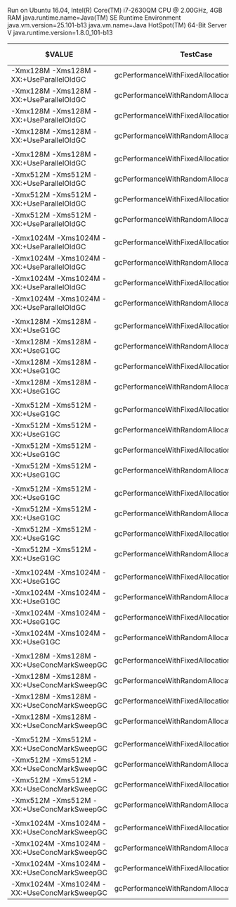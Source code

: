 Run on Ubuntu 16.04, Intel(R) Core(TM) i7-2630QM CPU @ 2.00GHz, 4GB RAM
java.runtime.name=Java(TM) SE Runtime Environment
java.vm.version=25.101-b13
java.vm.name=Java HotSpot(TM) 64-Bit Server V
java.runtime.version=1.8.0_101-b13


<argLine>$VALUE</argLine> | TestCase | Runtime.getRuntime().maxMemory() [MB] | min | max | average
 --------------------------|----------|---------------------------------------|-----|-----|--------
-Xmx128M -Xms128M -XX:+UseParallelOldGC|gcPerformanceWithFixedAllocation|129| 2 | 68 | 38.7 
-Xmx128M -Xms128M -XX:+UseParallelOldGC|gcPerformanceWithRandomAllocation|129| 0 | 35 | 19.08 |
-Xmx128M -Xms128M -XX:+UseParallelOldGC|gcPerformanceWithFixedAllocationMultithread|129| 0 | 216 | 97.46 
-Xmx128M -Xms128M -XX:+UseParallelOldGC|gcPerformanceWithRandomAllocationMultithread|129| 1 | 88 | 35.96 
 | | | | 
-Xmx128M -Xms128M -XX:+UseParallelOldGC|gcPerformanceWithFixedAllocation|514| 2 | 168 | 94.16 
-Xmx512M -Xms512M -XX:+UseParallelOldGC|gcPerformanceWithRandomAllocation|514| 0 | 29 | 15.94 
-Xmx512M -Xms512M -XX:+UseParallelOldGC|gcPerformanceWithFixedAllocationMultithread|514| 0 | 69 | 30.16 
-Xmx512M -Xms512M -XX:+UseParallelOldGC|gcPerformanceWithRandomAllocationMultithread|514| 0 | 71 | 40.74 
 | | | | 
-Xmx1024M -Xms1024M -XX:+UseParallelOldGC|gcPerformanceWithFixedAllocation|514| 7 | 380 | 169.36 
-Xmx1024M -Xms1024M -XX:+UseParallelOldGC|gcPerformanceWithRandomAllocation|514| 0 | 61 | 18.04 
-Xmx1024M -Xms1024M -XX:+UseParallelOldGC|gcPerformanceWithFixedAllocationMultithread|514| 0 | 102 | 61.34 
-Xmx1024M -Xms1024M -XX:+UseParallelOldGC|gcPerformanceWithRandomAllocationMultithread|514| 0 | 58 | 36.98 
 | | | | 
-Xmx128M -Xms128M -XX:+UseG1GC|gcPerformanceWithFixedAllocation|134| 3 | 175 | 86.02 
-Xmx128M -Xms128M -XX:+UseG1GC|gcPerformanceWithRandomAllocation|134|  0 | 47 | 20.32 
-Xmx128M -Xms128M -XX:+UseG1GC|gcPerformanceWithFixedAllocationMultithread|134| 0 | 66 | 36.52 
-Xmx128M -Xms128M -XX:+UseG1GC|gcPerformanceWithRandomAllocationMultithread|134| 0 | 27 | 15.7 
 | | | | 
-Xmx512M -Xms512M -XX:+UseG1GC|gcPerformanceWithFixedAllocation|536| 12 | 2861 | 536.52 
-Xmx512M -Xms512M -XX:+UseG1GC|gcPerformanceWithRandomAllocation|536| 0 | 29 | 14.94 
-Xmx512M -Xms512M -XX:+UseG1GC|gcPerformanceWithFixedAllocationMultithread|536|  0 | 149 | 41.9 
-Xmx512M -Xms512M -XX:+UseG1GC|gcPerformanceWithRandomAllocationMultithread|536| 0 | 240 | 148.94 
 | | | | 
-Xmx512M -Xms512M -XX:+UseG1GC|gcPerformanceWithFixedAllocation|536| 12 | 2861 | 536.52 
-Xmx512M -Xms512M -XX:+UseG1GC|gcPerformanceWithRandomAllocation|536| 0 | 29 | 14.94 
-Xmx512M -Xms512M -XX:+UseG1GC|gcPerformanceWithFixedAllocationMultithread|536|  0 | 149 | 41.9 
-Xmx512M -Xms512M -XX:+UseG1GC|gcPerformanceWithRandomAllocationMultithread|536| 0 | 240 | 148.94
 | | | | 
-Xmx1024M -Xms1024M -XX:+UseG1GC|gcPerformanceWithFixedAllocation|1073| 34 | 169 | 87.2
-Xmx1024M -Xms1024M -XX:+UseG1GC|gcPerformanceWithRandomAllocation|1073| 11 | 1446 | 402.58
-Xmx1024M -Xms1024M -XX:+UseG1GC|gcPerformanceWithFixedAllocationMultithread|1073| 1 | 6841 | 2488.68
-Xmx1024M -Xms1024M -XX:+UseG1GC|gcPerformanceWithRandomAllocationMultithread|1073| 0 | 101 | 45.24 
 | | | | 
-Xmx128M -Xms128M -XX:+UseConcMarkSweepGC|gcPerformanceWithFixedAllocation|129| 12 | 78 | 47.92 
-Xmx128M -Xms128M -XX:+UseConcMarkSweepGC|gcPerformanceWithRandomAllocation|129| 0 | 31 | 13.76 
-Xmx128M -Xms128M -XX:+UseConcMarkSweepGC|gcPerformanceWithFixedAllocationMultithread|129| 0 | 135 | 51.32 
-Xmx128M -Xms128M -XX:+UseConcMarkSweepGC|gcPerformanceWithRandomAllocationMultithread|129| 0 | 64 | 31.78 
 | | | | 
-Xmx512M -Xms512M -XX:+UseConcMarkSweepGC|gcPerformanceWithFixedAllocation|518| 3 | 67 | 34.62 
-Xmx512M -Xms512M -XX:+UseConcMarkSweepGC|gcPerformanceWithRandomAllocation|518| 0 | 28 | 14.54 
-Xmx512M -Xms512M -XX:+UseConcMarkSweepGC|gcPerformanceWithFixedAllocationMultithread|518| 0 | 75 | 31.9 
-Xmx512M -Xms512M -XX:+UseConcMarkSweepGC|gcPerformanceWithRandomAllocationMultithread|518| 1 | 34 | 17.18 
 | | | | 
-Xmx1024M -Xms1024M -XX:+UseConcMarkSweepGC|gcPerformanceWithFixedAllocation|1037| 3 | 139 | 48.48
-Xmx1024M -Xms1024M -XX:+UseConcMarkSweepGC|gcPerformanceWithRandomAllocation|1037| 0 | 34 | 13.64 
-Xmx1024M -Xms1024M -XX:+UseConcMarkSweepGC|gcPerformanceWithFixedAllocationMultithread|1037| 0 | 70 | 39.76 
-Xmx1024M -Xms1024M -XX:+UseConcMarkSweepGC|gcPerformanceWithRandomAllocationMultithread|1037| 0 | 436 | 335.02 










